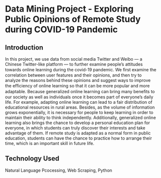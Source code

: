# Data Mining Project - Exploring Public Opinions of Remote Study during COVID-19 Pandemic

## Introduction
In this project, we use data from social media Twitter and Weibo — a Chinese Twitter-like platform — to further examine people’s attitudes towards online learning during the covid-19 pandemic. We ﬁrst examine the correlation between user features and their opinions, and then try to analyze the reasons behind these opinions and suggest ways to improve the eﬃciency of online learning so that it can be more popular and more adaptable. Because generalized online learning can bring many beneﬁts to our society as well as individuals once it becomes part of everyone’s daily life. For example, adapting online learning can lead to a fair distribution of educational resources in rural areas. Besides, as the volume of information grows exponentially, it is necessary for people to keep learning in order to maintain their ability to think independently. Additionally, generalized online learning also brings the chance to develop a personal education plan for everyone, in which students can truly discover their interests and take advantage of them. If remote study is adapted as a normal form in public education, students can have the chance to practice how to arrange their time, which is an important skill in future life.

## Technology Used
Natural Language Pcocessing, Web Scraping, Python

